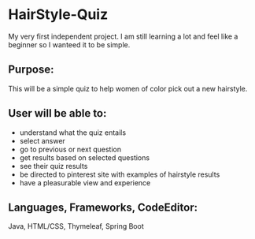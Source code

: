 # HairStyle-Quiz

My very first independent project. I am still learning a lot and feel like a beginner so I wanteed it to be simple.

## Purpose: ##
  
  This will be a simple quiz to help women of color pick out a new hairstyle.

## User will be able to: ##

- understand what the quiz entails
- select answer
- go to previous or next question
- get results based on selected questions
- see their quiz results 
- be directed to pinterest site with examples of hairstyle results
- have a pleasurable view and experience

## Languages, Frameworks, CodeEditor: ##

Java, HTML/CSS, Thymeleaf, Spring Boot
